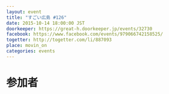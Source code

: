 ```yaml
---
layout: event
title: "すごい広島 #126"
date: 2015-10-14 18:00:00 JST
doorkeeper: https://great-h.doorkeeper.jp/events/32730
facebook: https://www.facebook.com/events/979066742158525/
togetter: http://togetter.com/li/887093
place: movin_on
categories: events
---
```


# 参加者
